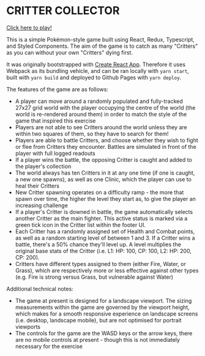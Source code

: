 # CRITTER COLLECTOR

[Click here to play!](https://jamiehenson.com/critter-collector)

This is a simple Pokémon-style game built using React, Redux, Typescript, and Styled Components. The aim of the game is to catch as many "Critters" as you can without your own "Critters" dying first.

It was originally bootstrapped with [Create React App](https://github.com/facebook/create-react-app). Therefore it uses Webpack as its bundling vehicle, and can be ran locally with `yarn start`, built with `yarn build` and deployed to Github Pages with `yarn deploy`.

The features of the game are as follows: 
- A player can move around a randomly populated and fully-tracked 27x27 grid world with the player occupying the centre of the world (the world is re-rendered around them) in order to match the style of the game that inspired this exercise
- Players are not able to see Critters around the world unless they are within two squares of them, so they have to search for them!
- Players are able to battle Critters, and choose whether they wish to fight or flee from Critters they encounter. Battles are simulated in front of the player with full logged readouts
- If a player wins the battle, the opposing Critter is caught and added to the player's collection
- The world always has ten Critters in it at any one time (if one is caught, a new one spawns), as well as one Clinic, which the player can use to heal their Critters
- New Critter spawning operates on a difficulty ramp - the more that spawn over time, the higher the level they start as, to give the player an increasing challenge
- If a player's Critter is downed in battle, the game automatically selects another Critter as the main fighter. This active status is marked via a green tick icon in the Critter list within the footer UI.
- Each Critter has a randomly assigned set of Health and Combat points, as well as a random starting level of between 1 and 3. If a Critter wins a battle, there's a 50% chance they'll level up. A level multiplies the original base stats of the Critter (i.e. L1: HP: 100, CP: 100, L2: HP: 200, CP: 200).
- Critters have different types assigned to them (either Fire, Water, or Grass), which are respectively more or less effective against other types (e.g. Fire is strong versus Grass, but vulnerable against Water)

Additional technical notes:
- The game at present is designed for a landscape viewport. The sizing measurements within the game are governed by the viewport height, which makes for a smooth responsive experience on landscape screens (i.e. desktop, landscape mobile), but are not optimised for portrait viewports
- The controls for the game are the WASD keys or the arrow keys, there are no mobile controls at present - though this is not immediately necessary for the exercise